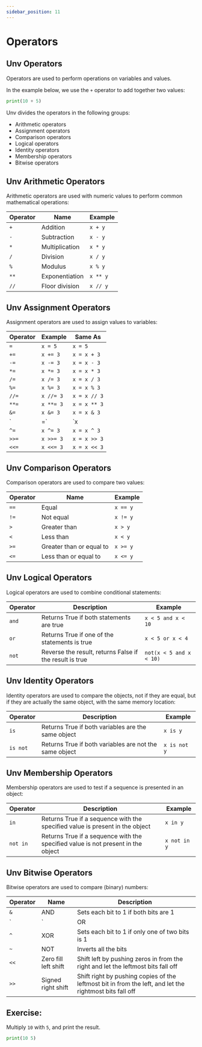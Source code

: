 ```yaml
---
sidebar_position: 11
---
```

# Operators

## Unv Operators

Operators are used to perform operations on variables and values.

In the example below, we use the `+` operator to add together two values:

```py
print(10 + 5)
```

Unv divides the operators in the following groups:

- Arithmetic operators
- Assignment operators
- Comparison operators
- Logical operators
- Identity operators
- Membership operators
- Bitwise operators

## Unv Arithmetic Operators

Arithmetic operators are used with numeric values to perform common mathematical operations:

Operator|Name|Example
-|-|-
`+`|Addition|`x + y`
`-`|Subtraction|`x - y`
`*`|Multiplication|`x * y`
`/`|Division|`x / y`
`%`|Modulus|`x % y`
`**`|Exponentiation|`x ** y`
`//`|Floor division|`x // y`

## Unv Assignment Operators

Assignment operators are used to assign values to variables:

Operator|Example|Same As
-|-|-
`=`|`x = 5`|`x = 5`
`+=`|`x += 3`|`x = x + 3`
`-=`|`x -= 3`|`x = x - 3`
`*=`|`x *= 3`|`x = x * 3`
`/=`|`x /= 3`|`x = x / 3`
`%=`|`x %= 3`|`x = x % 3`
`//=`|`x //= 3`|`x = x // 3`
`**=`|`x **= 3`|`x = x ** 3`
`&=`|`x &= 3`|`x = x & 3`
`|=`|`x |= 3`|`x = x | 3`
`^=`|`x ^= 3`|`x = x ^ 3`
`>>=`|`x >>= 3`|`x = x >> 3`
`<<=`|`x <<= 3`|`x = x << 3`

## Unv Comparison Operators

Comparison operators are used to compare two values:

Operator|Name|Example
-|-|-
`==`|Equal|`x == y`
`!=`|Not equal|`x != y`
`>`|Greater than|`x > y`
`<`|Less than|`x < y`
`>=`|Greater than or equal to|`x >= y`
`<=`|Less than or equal to|`x <= y`

## Unv Logical Operators

Logical operators are used to combine conditional statements:

Operator|Description|Example
-|-|-
`and`|Returns True if both statements are true|`x < 5 and x < 10`
`or`|Returns True if one of the statements is true|`x < 5 or x < 4`
`not`|Reverse the result, returns False if the result is true|`not(x < 5 and x < 10)`

## Unv Identity Operators

Identity operators are used to compare the objects, not if they are equal, but if they are actually the same object, with the same memory location:

Operator|Description|Example
-|-|-
`is`|Returns True if both variables are the same object|`x is y`
`is not`|Returns True if both variables are not the same object|`x is not y`

## Unv Membership Operators

Membership operators are used to test if a sequence is presented in an object:

Operator|Description|Example
-|-|-
`in`|Returns True if a sequence with the specified value is present in the object|`x in y`
`not in`|Returns True if a sequence with the specified value is not present in the object|`x not in y`

## Unv Bitwise Operators

Bitwise operators are used to compare (binary) numbers:

Operator|Name|Description
-|-|-
`&`|AND|Sets each bit to 1 if both bits are 1
`|`|OR|Sets each bit to 1 if one of two bits is 1
`^`|XOR|Sets each bit to 1 if only one of two bits is 1
`~`|NOT|Inverts all the bits
`<<`|Zero fill left shift|Shift left by pushing zeros in from the right and let the leftmost bits fall off
`>>`|Signed right shift|Shift right by pushing copies of the leftmost bit in from the left, and let the rightmost bits fall off  

## Exercise:

Multiply `10` with `5`, and print the result.

```py
print(10 5)
```
